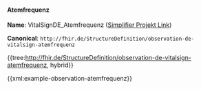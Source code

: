 #### Atemfrequenz

**Name**: VitalSignDE_Atemfrequenz ([Simplifier Projekt Link](https://simplifier.net/resolve?canonical=http://fhir.de/StructureDefinition/observation-de-vitalsign-atemfrequenz&scope=de.basisprofil.r4@1.5.0))

**Canonical**: `http://fhir.de/StructureDefinition/observation-de-vitalsign-atemfrequenz`

{{tree:http://fhir.de/StructureDefinition/observation-de-vitalsign-atemfrequenz, hybrid}}

{{xml:example-observation-atemfrequenz}}
